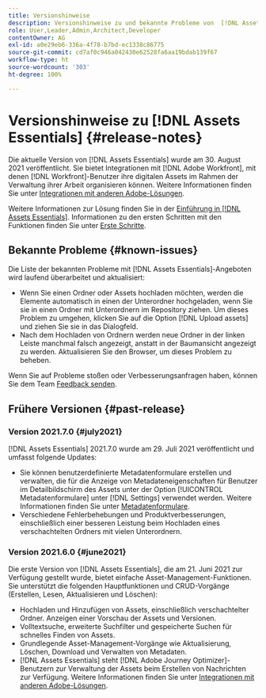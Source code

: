 ```yaml
---
title: Versionshinweise
description: Versionshinweise zu und bekannte Probleme von  [!DNL Assets Essentials]
role: User,Leader,Admin,Architect,Developer
contentOwner: AG
exl-id: a0e29eb6-336a-4f78-b7bd-ec1338c86775
source-git-commit: cd7af0c946a042430e62528fa6aa19bdab139f67
workflow-type: ht
source-wordcount: '303'
ht-degree: 100%

---
```


# Versionshinweise zu [!DNL Assets Essentials] {#release-notes}

Die aktuelle Version von [!DNL Assets Essentials] wurde am 30. August 2021 veröffentlicht. Sie bietet Integrationen mit [!DNL Adobe Workfront], mit denen [!DNL Workfront]-Benutzer ihre digitalen Assets im Rahmen der Verwaltung ihrer Arbeit organisieren können. Weitere Informationen finden Sie unter [Integrationen mit anderen Adobe-Lösungen](/help/integration.md).

Weitere Informationen zur Lösung finden Sie in der [Einführung in  [!DNL Assets Essentials]](introduction.md). Informationen zu den ersten Schritten mit den Funktionen finden Sie unter [Erste Schritte](/help/get-started.md).

## Bekannte Probleme {#known-issues}

Die Liste der bekannten Probleme mit [!DNL Assets Essentials]-Angeboten wird laufend überarbeitet und aktualisiert:

* Wenn Sie einen Ordner oder Assets hochladen möchten, werden die Elemente automatisch in einen der Unterordner hochgeladen, wenn Sie sie in einen Ordner mit Unterordnern im Repository ziehen. Um dieses Problem zu umgehen, klicken Sie auf die Option [!DNL Upload assets] und ziehen Sie sie in das Dialogfeld. <!-- CQ-4327753 -->
* Nach dem Hochladen von Ordnern werden neue Ordner in der linken Leiste manchmal falsch angezeigt, anstatt in der Baumansicht angezeigt zu werden. Aktualisieren Sie den Browser, um dieses Problem zu beheben. <!-- CQ-4323534 -->

<!--
* Use assets that do not have whitespace in the file names. The replies to comments do not work for such assets.
-->

Wenn Sie auf Probleme stoßen oder Verbesserungsanfragen haben, können Sie dem Team [Feedback senden](#provide-feedback).

## Frühere Versionen {#past-release}

### Version 2021.7.0 {#july2021}

[!DNL Assets Essentials] 2021.7.0 wurde am 29. Juli 2021 veröffentlicht und umfasst folgende Updates:

* Sie können benutzerdefinierte Metadatenformulare erstellen und verwalten, die für die Anzeige von Metadateneigenschaften für Benutzer im Detailbildschirm des Assets unter der Option [!UICONTROL Metadatenformulare] unter [!DNL Settings] verwendet werden. Weitere Informationen finden Sie unter [Metadatenformulare](metadata.md#metadata-forms).
* Verschiedene Fehlerbehebungen und Produktverbesserungen, einschließlich einer besseren Leistung beim Hochladen eines verschachtelten Ordners mit vielen Unterordnern.

### Version 2021.6.0 {#june2021}

Die erste Version von [!DNL Assets Essentials], die am 21. Juni 2021 zur Verfügung gestellt wurde, bietet einfache Asset-Management-Funktionen. Sie unterstützt die folgenden Hauptfunktionen und CRUD-Vorgänge (Erstellen, Lesen, Aktualisieren und Löschen):

* Hochladen und Hinzufügen von Assets, einschließlich verschachtelter Ordner. Anzeigen einer Vorschau der Assets und Versionen.
* Volltextsuche, erweiterte Suchfilter und gespeicherte Suchen für schnelles Finden von Assets.
* Grundlegende Asset-Management-Vorgänge wie Aktualisierung, Löschen, Download und Verwalten von Metadaten.
* [!DNL Assets Essentials] steht [!DNL Adobe Journey Optimizer]-Benutzern zur Verwaltung der Assets beim Erstellen von Nachrichten zur Verfügung. Weitere Informationen finden Sie unter [Integrationen mit anderen Adobe-Lösungen](/help/integration.md).
